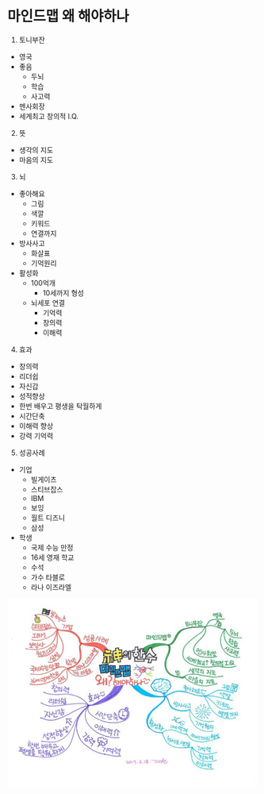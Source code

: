 # 마인드맵 왜 해야하나
1. 토니부잔
  * 영국
  * 좋음
    * 두뇌
    * 학습
    * 사고력
  * 멘사회장
  * 세계최고 창의적 I.Q.


2. 뜻
  * 생각의 지도
  * 마음의 지도


3. 뇌
  * 좋아해요
    * 그림
    * 색깔
    * 키워드
    * 연결까지
  * 방사사고
    * 화살표
    * 기억원리
  * 활성화
    * 100억개
      * 10세까지 형성
    * 뇌세포 연결
      * 기억력
      * 창의력
      * 이해력


4. 효과
  * 창의력
  * 리더쉽
  * 자신갑
  * 성적향상
  * 한번 배우고 평생을 탁월하게
  * 시간단축
  * 이해력 향상
  * 강력 기억력


5. 성공사례
  * 기업
    * 빌게이츠
    * 스티브잡스
    * IBM
    * 보잉
    * 월트 디즈니
    * 삼성
  * 학생
    * 국제 수능 만정
    * 16세 영재 학교
    * 수석
    * 가수 타블로
    * 라나 이즈라엘

![mind_map_image](resources/mind_map.jpeg)
